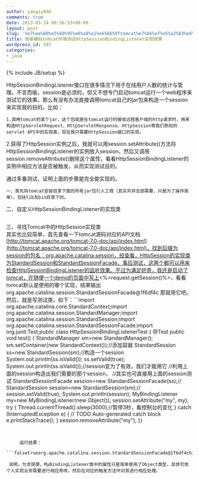 ```yaml
---
author: yangzy666
comments: true
date: 2013-05-24 06:56:53+00:00
layout: post
slug: '%e7%ae%80%e5%8d%95%e6%a8%a1%e6%8b%9ftomcat%e7%8e%af%e5%a2%83%e6%b5%8b%e8%af%95httpsessionbindinglistener%e5%ae%9e%e7%8e%b0%e6%95%88%e6%9e%9c'
title: 简单模拟tomcat环境测试HttpSessionBindingListener实现效果
wordpress_id: 587
categories:
- java
---
```

{% include JB/setup %}

HttpSessionBindingListener接口在很多情况下用于在线用户人数的统计与管理。不言而喻，session是必须的，但又不想专门启动tomcat运行一个web程序来测试它的效果。那么有没有办法直接调用tomcat自己的jar包来构造一个session来实现我的目的。比如：  


	1.调用tomcat的某个jar，这个包就是在tomcat运行时接收远程客户端的http请求时，用来构造HttpServletRequest、HttpServletResponse、HttpSession等我们熟知的servlet API中的实现类，现在我只需要HttpSession接口的实现。

2.获得了HttpSession实例之后，我就可以用session.setAttribute()方法将HttpSessionBindingListener的实例放入session，然后又调用session.removeAttribute()删除这个属性，看看HttpSessionBindingListener的实例中相应方法是否被触发，从而实现测试目的。  
  
通过多番测试，证明上面的步骤是完全能实现的。  


	一、首先将tomcat安装目录下面的所有jar包引入工程（其实并非全部需要，只是为了操作简单），包括lib及bin目录下的。

二、自定义HttpSessionBindingListener的实现类  
```import javax.servlet.http.HttpSessionBindingEvent;import javax.servlet.http.HttpSessionBindingListener;public class MyBindingListener implements HttpSessionBindingListener {	// 绑定与解绑定时需要操作的业务数据	private Object obj;	public MyBindingListener(Object obj) {		this.user = obj;	}	@Override	public void valueBound(HttpSessionBindingEvent event) {		System.out.println("hi...valueBound");		// process obj	}	@Override	public void valueUnbound(HttpSessionBindingEvent event) {		System.out.println("hi...valueUnbound");		// process obj	}}
```
三、寻找Tomcat中的HttpSession实现类  
其实也比较简单，首先查看一下tomcat源码对应的API文档[http://tomcat.apache.org/tomcat-7.0-doc/api/index.html](http://tomcat.apache.org/tomcat-7.0-doc/api/index.html)，找到后缀为session的包名：org.apache.catalina.session，经查看，HttpSession的实现类为StandardSession和StandardSessionFacade，事后测试，这两个都可以用来检查HttpSessionBindingListener的监听效果。不过为满足好奇，我还是启动了tomcat，在随便一个demo的页面中写上<%=request.getSession()%>，看看tomcat默认是使用的哪个实现，结果输出 org.apache.catalina.session.StandardSessionFacade@1f6df4c 那就用它吧。  
然后，就是写测试类，如下：```import org.apache.catalina.core.StandardContext;import org.apache.catalina.session.StandardManager;import org.apache.catalina.session.StandardSession;import org.apache.catalina.session.StandardSessionFacade;import org.junit.Test;public class HttpSessionBindingListenerTest {	@Test	public void test() {		StandardManager sm=new StandardManager();		sm.setContainer(new StandardContext());//添加容器		StandardSession ss=new StandardSession(sm);//构造一个session		System.out.println(ss.isValid());		ss.setValid(true);		System.out.println(ss.isValid());//session变为了有效，我们才能用它        //利用上面的session构造出我们需要的那个session，    //其实也可直接用上面的session测试         StandardSessionFacade session=new StandardSessionFacade(ss);//		StandardSession session=new StandardSession(sm);//		session.setValid(true);		System.out.println(session);		MyBindingListener my=new MyBindingListener(new Object());		session.setAttribute("my", my);		try {			Thread.currentThread().sleep(3000);//暂停3秒，看控制台的变化		} catch (InterruptedException e) {			// TODO Auto-generated catch block			e.printStackTrace();		}		session.removeAttribute("my");	}}
```


	 运行结果：

```falsetrueorg.apache.catalina.session.StandardSessionFacade@1f6df4chi...valueBoundhi...valueUnbound
```


	 说明，为求简便，MyBindingListener类中的属性只是简单使用了Object类型，具体可依个人实现业务需要进行相应修改，然后在对应的触发方法中对其进行相应处理。
